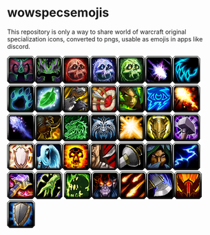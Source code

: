 # wowspecsemojis
This repository is only a way to share world of warcraft original specialization icons, converted to pngs, usable as emojis in apps like discord.

![havoc](/dh_havoc.png)![vengeance](/dh_vengeance.png)![blood](/dk_blood.png)![frost](/dk_frost.png)![unholy](/dk_unholy.png)![balance](/druid_balance.png)![feral](/druid_feral.png)![guardian](/druid_guardian.png)![dresto](/druid_resto.png)![bm](/hunter_bm.png)![mm](/hunter_mm.png)![survival](/hunter_survival.png)![arcane](/mage_arcane.png)![fire](/mage_fire.png)![mfrost](/mage_frost.png)![brew](/monk_brewmaster.png)![mistw](/monk_mistweaver.png)![wwmonk](/monk_ww.png)![hpal](/paladin_holy.png)![palprot](/paladin_protection.png)![ret](/paladin_ret.png)![disc](/priest_disc.png)![hpriest](/priest_holy.png)![sp](/priest_shadow.png)![assa](/rogue_assa.png)![outlaw](/rogue_outlaw.png)![sub](/rogue_sub.png)![elem](/shaman_elem.png)![enh](/shaman_enhancement.png)![sresto](/shaman_resto.png)
![affli](/warlock_affli.png)![demono](/warlock_demono.png)![destro](/warlock_destru.png)![arms](/warrior_arms.png)![fury](/warrior_fury.png)![prot](/warrior_prot.png)
